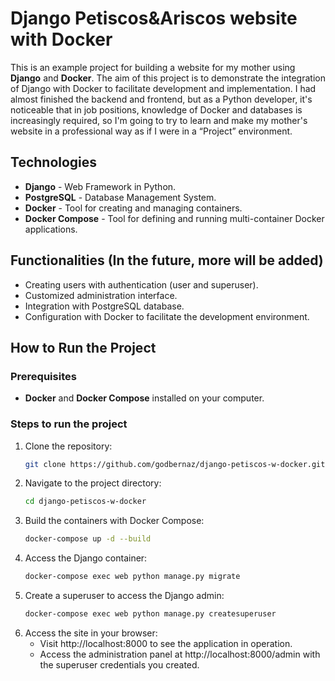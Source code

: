 # Django Petiscos&Ariscos website with Docker

This is an example project for building a website for my mother using **Django** and **Docker**. The aim of this project is to demonstrate the integration of Django with Docker to facilitate development and implementation.
I had almost finished the backend and frontend, but as a Python developer, it's noticeable that in job positions, knowledge of Docker and databases is increasingly required, so I'm going to try to learn and make my mother's website in a professional way as if I were in a “Project” environment. 

## Technologies

- **Django** - Web Framework in Python.
- **PostgreSQL** - Database Management System.
- **Docker** - Tool for creating and managing containers.
- **Docker Compose** - Tool for defining and running multi-container Docker applications.

## Functionalities (In the future, more will be added)

- Creating users with authentication (user and superuser).
- Customized administration interface.
- Integration with PostgreSQL database.
- Configuration with Docker to facilitate the development environment.

## How to Run the Project

### Prerequisites

- **Docker** and **Docker Compose** installed on your computer.

### Steps to run the project

1. Clone the repository:
    ```bash
    git clone https://github.com/godbernaz/django-petiscos-w-docker.git

2. Navigate to the project directory:
    ```bash
    cd django-petiscos-w-docker

3. Build the containers with Docker Compose:
    ```bash
    docker-compose up -d --build
4. Access the Django container:
    ```bash
    docker-compose exec web python manage.py migrate
5. Create a superuser to access the Django admin:
    ```bash
    docker-compose exec web python manage.py createsuperuser
6. Access the site in your browser:
    * Visit http://localhost:8000 to see the application in operation.
    * Access the administration panel at http://localhost:8000/admin with the superuser credentials you created.
